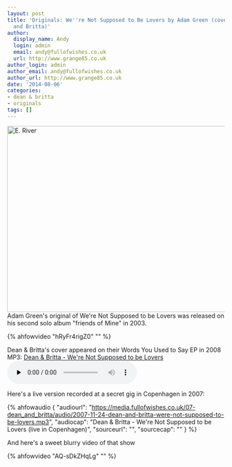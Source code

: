 ```yaml
---
layout: post
title: 'Originals: We''re Not Supposed to Be Lovers by Adam Green (covered by Dean
  and Britta)'
author:
  display_name: Andy
  login: admin
  email: andy@fullofwishes.co.uk
  url: http://www.grange85.co.uk
author_login: admin
author_email: andy@fullofwishes.co.uk
author_url: http://www.grange85.co.uk
date: '2014-08-06'
categories:
- dean & britta
- originals
tags: []
---
```

<p><a href="https://www.flickr.com/photos/george_eastman_house/2986882833" title="E. River by George Eastman House, on Flickr"><img class="aligncenter" src="https://farm4.staticflickr.com/3025/2986882833_954954d7bd_z.jpg?zz=1" width="640" height="431" alt="E. River"></a><br />
Adam Green's original of We're Not Supposed to be Lovers was released on his second solo album "friends of Mine" in 2003.<br />

{% ahfowvideo "hRyFr4rigZ0" "" %}

<p>Dean & Britta's cover appeared on their Words You Used to Say EP in 2008<br />
MP3: <a href="https://media.fullofwishes.co.uk/07-dean_and_britta/audio/dean-and-britta-were-not-supposed-to-be-lovers.mp3">Dean & Britta - We're Not Supposed to be Lovers</a><br />
<audio src="https://media.fullofwishes.co.uk/07-dean_and_britta/audio/dean-and-britta-were-not-supposed-to-be-lovers.mp3" preload="none" controls /></p>
<p>Here's a live version recorded at a secret gig in Copenhagen in 2007:</p>

 {% ahfowaudio {
  "audiourl": "https://media.fullofwishes.co.uk/07-dean_and_britta/audio/2007-11-24-dean-and-britta-were-not-supposed-to-be-lovers.mp3",
  "audiocap": "Dean & Britta - We're Not Supposed to be Lovers (live in Copenhagen)",
  "sourceurl": "",
  "sourcecap": ""
  } %}

<p>And here's a sweet blurry video of that show<br />

{% ahfowvideo "AQ-sDkZHqLg" "" %}

